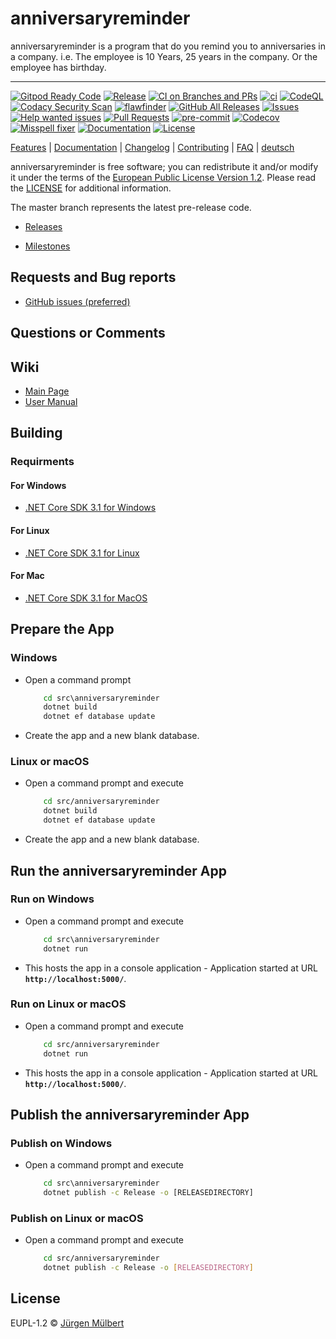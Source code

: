 # anniversaryreminder

anniversaryreminder is a program that do you remind you to anniversaries in a company. i.e. The employee is 10 Years, 25 years in the company. Or the employee has birthday.

---

[![Gitpod Ready Code][gitpod-shield]][gitpod-url]
[![Release](https://img.shields.io/github/release/jmuelbert/anniversaryreminder.svg?style=flat-square)](https://github.com/jmuelbert/anniversaryreminder/releases)
[![CI on Branches and PRs](https://github.com/jmuelbert/anniversaryreminder/actions/workflows/cd.yml/badge.svg)](https://github.com/jmuelbert/anniversaryreminder/actions/workflows/cd.yml)
[![ci](https://github.com/jmuelbert/anniversaryreminder/actions/workflows/ci.yml/badge.svg)](https://github.com/jmuelbert/anniversaryreminder/actions/workflows/ci.yml)
[![CodeQL](https://github.com/jmuelbert/anniversaryreminder/actions/workflows/codeql-analysis.yml/badge.svg)](https://github.com/jmuelbert/anniversaryreminder/actions/workflows/codeql-analysis.yml)
[![Codacy Security Scan](https://github.com/jmuelbert/anniversaryreminder/actions/workflows/codacy-analysis.yml/badge.svg)](https://github.com/jmuelbert/anniversaryreminder/actions/workflows/codacy-analysis.yml)
[![flawfinder](https://github.com/jmuelbert/anniversaryreminder/actions/workflows/flawfinder-analysis.yml/badge.svg)](https://github.com/jmuelbert/anniversaryreminder/actions/workflows/flawfinder-analysis.yml)
[![GitHub All Releases][downloads_all-shield]][downloads_all-url]
[![Issues][issues-shield]][issues-url]
[![Help wanted issues][help-issues-shield]][help-issues-url]
[![Pull Requests][pr-shield]][pr-url] [![pre-commit][pre-commit-shield]][pre-commit-url]
[![Codecov][codecov-shield]][codecov-url]
[![Misspell fixer][misspell_fixer-shield]][misspell_fixer-url]
[![Documentation][documentation-shield]][documentation-url]
[![License][license-shield]][license-url]

[Features](https://github.com/jmuelbert/anniversaryreminder) | [Documentation](https://jmuelbert.github.io/anniversaryreminder/) | [Changelog](CHANGELOG.md) | [Contributing](CONTRIBUTING.md) | [FAQ](https://github.com/jmuelbert/anniversaryreminder/wiki/FAQ) | [deutsch](README_de-DE.md)

anniversaryreminder is free software; you can redistribute it and/or modify it under the terms
of the [European Public License Version 1.2](https://joinup.ec.europa.eu/page/eupl-text-11-12).
Please read the [LICENSE](https://github.com/jmuelbert/anniversaryreminder/blob/master/LICENSE.EUPL-1_2.txt) for additional information.

 The master branch represents the latest pre-release code.

- [Releases](https://github.com/jmuelbert/anniversaryreminder/releases)

- [Milestones](https://github.com/jmuelbert/anniversaryreminder/milestones)

## Requests and Bug reports

- [GitHub issues (preferred)](https://github.com/jmuelbert/anniversaryreminder/issues)

## Questions or Comments

## Wiki

- [Main Page](https://github.com/jmuelbert/anniversaryreminder/wiki)
- [User Manual](http://jmuelbert.github.io/anniversaryreminder/)

## Building

### Requirments

#### For Windows

- [.NET Core SDK 3.1 for Windows](https://www.microsoft.com/net/download/windows)

#### For Linux

- [.NET Core SDK 3.1 for Linux](https://www.microsoft.com/net/download/linux)

#### For Mac

- [.NET Core SDK 3.1 for MacOS](https://www.microsoft.com/net/download/macos)

## Prepare the App

### Windows

- Open a command prompt

    ```cmd
        cd src\anniversaryreminder
        dotnet build
        dotnet ef database update
    ```

- Create the app and a new blank database.

### Linux or macOS

- Open a command prompt and execute

    ```bash
        cd src/anniversaryreminder
        dotnet build
        dotnet ef database update
    ```

- Create the app and a new blank database.

## Run the anniversaryreminder App

### Run on Windows

- Open a command prompt and execute

    ```cmd
        cd src\anniversaryreminder
        dotnet run
    ```

- This hosts the app in a console application - Application started at URL **`http://localhost:5000/`**.


### Run on Linux or macOS

- Open a command prompt and execute

    ```bash
        cd src/anniversaryreminder
        dotnet run
    ```

- This hosts the app in a console application - Application started at URL **`http://localhost:5000/`**.

## Publish the anniversaryreminder App

### Publish on Windows

- Open a command prompt and execute

    ```cmd
        cd src\anniversaryreminder
        dotnet publish -c Release -o [RELEASEDIRECTORY]
    ```

### Publish on Linux or macOS

- Open a command prompt and execute

    ```bash
        cd src/anniversaryreminder
        dotnet publish -c Release -o [RELEASEDIRECTORY]
    ```

## License

EUPL-1.2 © [Jürgen Mülbert](https:/github.com/jmuelbert/anniversaryreminder/)

<!-- MARKDOWN LINKS & IMAGES -->
<!-- https://www.markdownguide.org/basic-syntax/#reference-style-links -->

[contributors-shield]: https://img.shields.io/github/contributors/jmuelbert/anniversaryreminder
[contributors-url]: https://github.com/jmuelbert/anniversaryreminder/graphs/contributors
[forks-shield]: https://img.shields.io/github/forks/jmuelbert/anniversaryreminder
[forks-url]: https://github.com/jmuelbert/anniversaryreminder/network/members
[issues-shield]: https://img.shields.io/github/issues-raw/jmuelbert/anniversaryreminder
[issues-url]: https://github.com//jmuelbert/anniversaryreminder/issues
[license-shield]: https://img.shields.io/badge/license-EUPL-blue.svg
[license-url]: https://github.com/jmuelbert/anniversaryreminder/blob/master/LICENSE
[product-screenshot]: images/doc/images/Logo_template.png
[build-shield]:
    https://img.shields.io/github/workflow/status/jmuelbert/anniversaryreminder/Build/release
[build-url]: https://github.com/jmuelbert/anniversaryreminder/workflows/Build
[gitpod-shield]: https://img.shields.io/badge/Gitpod-Ready--to--Code-blue?logo=gitpod
[gitpod-url]: https://gitpod.io/#https://github.com/jmuelbert/anniversaryreminder
[codacy-shield]:
    https://api.codacy.com/project/badge/Grade/945eee726f39449ca83631edd119aee1
[codacy-url]:
   https://app.codacy.com/gh/jmuelbert/anniversaryreminder?utm_source=github.com&utm_medium=referral&utm_content=jmuelbert/anniversaryreminder&utm_campaign=Badge_Grade
[downloads_all-shield]:
    https://img.shields.io/github/downloads/jmuelbert/anniversaryreminder/total?label=downloads%40all
[downloads_all-url]: https://github.com/jmuelbert/anniversaryreminder/releases
[pre-commit-shield]:
    https://img.shields.io/badge/pre--commit-enabled-brightgreen?logo=pre-commit&logoColor=white
[pre-commit-url]: https://github.com/pre-commit/pre-commit
[misspell_fixer-shield]:
    https://github.com/jmuelbert/anniversaryreminder/workflows/Misspell%20fixer/badge.svg
[misspell_fixer-url]: https://github.com/marketplace/actions/misspell-fixer-action
[help-issues-shield]:
    https://img.shields.io/github/issues/jmuelbert/anniversaryreminder/help%20wanted
[help-issues-url]:
    https://github.com/jmuelbert/anniversaryreminder/issues?q=is%3Aissue+is%3Aopen+label%3A%22help+wanted%22
[documentation-shield]: https://img.shields.io/badge/Documentation-latest-blue.svg
[documentation-url]: https://jmuelbert.github.io/anniversaryreminder
[lgtm-alerts-shield]: https://img.shields.io/lgtm/alerts/g/jmuelbert/anniversaryreminder.svg?logo=lgtm&logoWidth=18
[lgtm-alerts-url]: https://lgtm.com/projects/g/jmuelbert/anniversaryreminder/alerts/
[lgtm-csharp-shield]:
    https://img.shields.io/lgtm/grade/csharp/g/jmuelbert/anniversaryreminder.svg?logo=lgtm&logoWidth=18
[lgtm-csharp-url]: https://lgtm.com/projects/g/jmuelbert/anniversaryreminder/context:csharp
[lgtm-python-shield]: https://img.shields.io/lgtm/grade/python/g/jmuelbert/anniversaryreminder.svg?logo=lgtm&logoWidth=18
[lgtm-python-url]: https://lgtm.com/projects/g/jmuelbert/anniversaryreminder/context:python
[lgtm-js-shield]: https://img.shields.io/lgtm/grade/javascript/g/jmuelbert/anniversaryreminder.svg?logo=lgtm&logoWidth=18
[lgtm-js-url]: https://lgtm.com/projects/g/jmuelbert/anniversaryreminder/context:javascript
[cdash-shield]: https://img.shields.io/badge/CDash-Access-blue.svg
[cdash-url]: http://my.cdash.org/index.php?project=anniversaryreminder
[pr-shield]: https://img.shields.io/github/issues-pr-raw/jmuelbert/anniversaryreminder.svg
[pr-url]: https://github.com/jmuelbert/anniversaryreminder/pulls
[codecov-shield]: https://codecov.io/gh/jmuelbert/anniversaryreminder/branch/master/graph/badge.svg
[codecov-url]: https://codecov.io/gh/jmuelbert/anniversaryreminder
